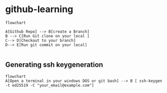 # github-learning

```mermaid
flowchart

A[Github Repo] --> B[create a Branch]
B --> C[Run Git clone on your local ]
C--> D[Checkout to your branch]
D--> E[Run git commit on your local]


```

## Generating ssh keygeneration

```mermaid
flowchart
A[Open a terminal in your windows DOS or git bash] --> B [ ssh-keygen -t ed25519 -C "your_email@example.com"]

```
